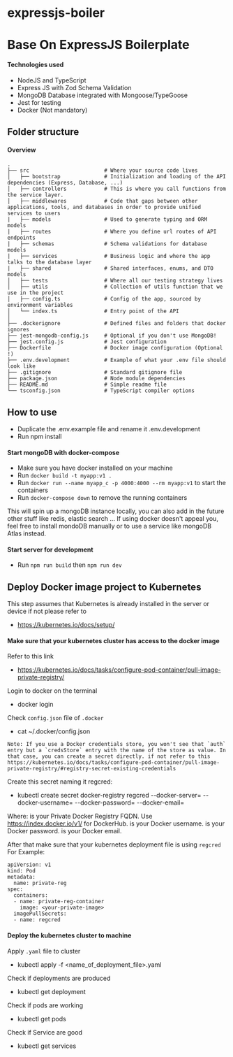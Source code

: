 # expressjs-boiler
# Base On ExpressJS Boilerplate
#### Technologies used

- NodeJS and TypeScript
- Express JS with Zod Schema Validation
- MongoDB Database integrated with Mongoose/TypeGoose
- Jest for testing
- Docker (Not mandatory)

## Folder structure

#### Overview

```
.
├── src                        # Where your source code lives
│   ├── bootstrap              # Initialization and loading of the API dependencies (Express, Database, ...)
│   ├── controllers            # This is where you call functions from the service layer.
│   ├── middlewares            # Code that gaps between other applications, tools, and databases in order to provide unified services to users
|   ├── models                 # Used to generate typing and ORM models
|   ├── routes                 # Where you define url routes of API endpoints
|   ├── schemas                # Schema validations for database models
|   ├── services               # Business logic and where the app talks to the database layer
|   ├── shared                 # Shared interfaces, enums, and DTO models
│   ├── tests                  # Where all our testing strategy lives
│   ├── utils                  # Collection of utils function that we use in the project
│   ├── config.ts              # Config of the app, sourced by environment variables
│   └── index.ts               # Entry point of the API
│
├── .dockerignore              # Defined files and folders that docker ignores
├── jest-mongodb-config.js     # Optional if you don't use MongoDB!
├── jest.config.js             # Jest configuration
├── Dockerfile                 # Docker image configuration (Optional !)
├── .env.development           # Example of what your .env file should look like
├── .gitignore                 # Standard gitignore file
├── package.json               # Node module dependencies
├── README.md                  # Simple readme file
└── tsconfig.json              # TypeScript compiler options
```

## How to use

- Duplicate the .env.example file and rename it .env.development
- Run npm install

#### Start mongoDB with docker-compose

- Make sure you have docker installed on your machine
- Run `docker build -t myapp:v1 .`
- Run `docker run --name myapp_c -p 4000:4000 --rm myapp:v1` to start the containers
- Run `docker-compose down` to remove the running containers

This will spin up a mongoDB instance locally, you can also add in the future other stuff like redis, elastic search ...
If using docker doesn't appeal you, feel free to install mondoDB manually or to use a service like mongoDB Atlas instead.

#### Start server for development

- Run `npm run build` then `npm run dev`


## Deploy Docker image project to Kubernetes

This step assumes that Kubernetes is already installed in the server or device if not please refer to 
- https://kubernetes.io/docs/setup/

#### Make sure that your kubernetes cluster has access to the docker image
Refer to this link
- https://kubernetes.io/docs/tasks/configure-pod-container/pull-image-private-registry/

Login to docker on the terminal
- docker login

Check `config.json` file of `.docker`
- cat ~/.docker/config.json

```Note: If you use a Docker credentials store, you won't see that `auth` entry but a `credsStore` entry with the name of the store as value. In that case, you can create a secret directly. if not refer to this https://kubernetes.io/docs/tasks/configure-pod-container/pull-image-private-registry/#registry-secret-existing-credentials```

Create this secret naming it regcred:
- kubectl create secret docker-registry regcred --docker-server=<your-registry-server> --docker-username=<your-name> --docker-password=<your-pword> --docker-email=<your-email>

Where:
<your-registry-server> is your Private Docker Registry FQDN. Use https://index.docker.io/v1/ for DockerHub.
<your-name> is your Docker username.
<your-pword> is your Docker password.
<your-email> is your Docker email.

After that make sure that your kubernetes deployment file is using `regcred`
For Example:
```
apiVersion: v1
kind: Pod
metadata:
  name: private-reg
spec:
  containers:
  - name: private-reg-container
    image: <your-private-image>
  imagePullSecrets:
  - name: regcred
```

#### Deploy the kubernetes cluster to machine

Apply `.yaml` file to cluster
- kubectl apply -f <name_of_deployment_file>.yaml

Check if deployments are produced
- kubectl get deployment

Check if pods are working
- kubectl get pods

Check if Service are good
- kubectl get services




